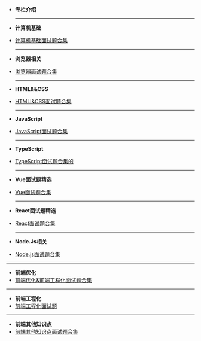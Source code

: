 

<!-- docs/_sidebar.md -->

* **专栏介绍**

  ------

- **计算机基础**

- [计算机基础面试题合集](面试题集合/面试题精选合集/计算机基础面试题合集.md)

  ------

- **浏览器相关**

- [浏览器面试题合集](面试题集合/面试题精选合集/浏览器面试题合集.md)

  ------

- **HTML&&CSS**

- [HTMLl&CSS面试题合集](面试题集合/面试题精选合集/Html，Css面试题合集.md)

  ------

- **JavaScript**

- [JavaScript面试题合集](面试题集合/面试题精选合集/JavaScript面试题合集.md)

  ------

- **TypeScript**

- [TypeScript面试题合集的](面试题集合/面试题精选合集/TypeScript面试题合集的.md)

  ------

- **Vue面试题精选**

- [Vue面试题合集](面试题集合/面试题精选合集/Vue面试题合集.md)

  ------

- **React面试题精选**

- [React面试题合集](面试题集合/面试题精选合集/React面试题合集.md)

  ------

- **Node.Js相关**

- [Node.js面试题合集](面试题集合/面试题精选合集/Node.js面试题合集.md)

------

- **前端优化**
- [前端优化&前端工程化面试题合集](面试题集合/面试题精选合集/前端优化面试题.md)

------

- **前端工程化**
- [前端工程化面试题](面试题集合/面试题精选合集/前端工程化面试题.md)

------

- **前端其他知识点**
- [前端其他知识点面试题合集](面试题集合/面试题精选合集/前端其他知识点面试题合集.md)



